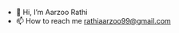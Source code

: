 - 👋 Hi, I’m Aarzoo Rathi
- 📫 How to reach me rathiaarzoo99@gmail.com

<!---
rathiaarzoo/rathiaarzoo is a ✨ special ✨ repository because its `README.md` (this file) appears on your GitHub profile.
You can click the Preview link to take a look at your changes.
--->

